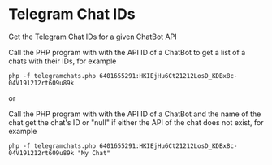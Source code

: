# Telegram Chat IDs
Get the Telegram Chat IDs for a given ChatBot API

Call the PHP program with with the API ID of a ChatBot to get a list of a chats with their IDs, for example
```
php -f telegramchats.php 6401655291:HKIEjHu6Ct21212LosD_KDBx8c-04V191212rt609u89k 
```


or

Call the PHP program with with the API ID of a ChatBot and the name of the chat get the chat's ID or "null" if either the API of the chat does not exist, for example
```
php -f telegramchats.php 6401655291:HKIEjHu6Ct21212LosD_KDBx8c-04V191212rt609u89k "My Chat"
```
